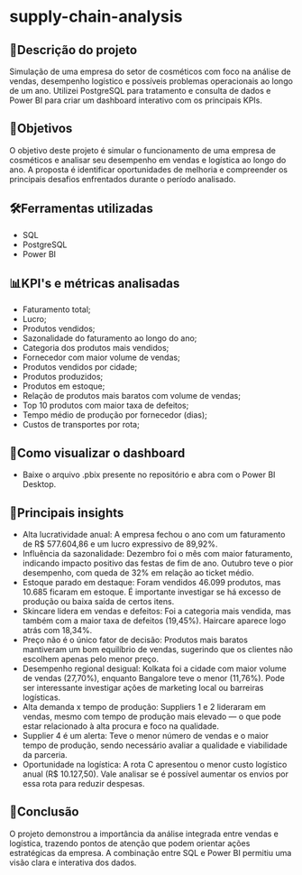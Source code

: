# supply-chain-analysis

## 📝Descrição do projeto
Simulação de uma empresa do setor de cosméticos com foco na análise de vendas, desempenho logístico e possíveis problemas operacionais ao longo de um ano. Utilizei PostgreSQL para tratamento e consulta de dados e Power BI para criar um dashboard interativo com os principais KPIs.

## 🎯Objetivos
O objetivo deste projeto é simular o funcionamento de uma empresa de cosméticos e analisar seu desempenho em vendas e logística ao longo do ano. A proposta é identificar oportunidades de melhoria e compreender os principais desafios enfrentados durante o período analisado.

## 🛠️Ferramentas utilizadas
- SQL
- PostgreSQL
- Power BI

## 📊KPI's e métricas analisadas
- Faturamento total;
- Lucro;
- Produtos vendidos;
- Sazonalidade do faturamento ao longo do ano;
- Categoria dos produtos mais vendidos;
- Fornecedor com maior volume de vendas;
- Produtos vendidos por cidade;
- Produtos produzidos;
- Produtos em estoque;
- Relação de produtos mais baratos com volume de vendas;
- Top 10 produtos com maior taxa de defeitos;
- Tempo médio de produção por fornecedor (dias);
- Custos de transportes por rota;

## 📂Como visualizar o dashboard
- Baixe o arquivo .pbix presente no repositório e abra com o Power BI Desktop.

## 🧠Principais insights
- Alta lucratividade anual: A empresa fechou o ano com um faturamento de R$ 577.604,86 e um lucro expressivo de 89,92%.
- Influência da sazonalidade: Dezembro foi o mês com maior faturamento, indicando impacto positivo das festas de fim de ano. Outubro teve o pior desempenho, com queda de 32% em relação ao ticket médio.
- Estoque parado em destaque: Foram vendidos 46.099 produtos, mas 10.685 ficaram em estoque. É importante investigar se há excesso de produção ou baixa saída de certos itens.
- Skincare lidera em vendas e defeitos: Foi a categoria mais vendida, mas também com a maior taxa de defeitos (19,45%). Haircare aparece logo atrás com 18,34%.
- Preço não é o único fator de decisão: Produtos mais baratos mantiveram um bom equilíbrio de vendas, sugerindo que os clientes não escolhem apenas pelo menor preço.
- Desempenho regional desigual: Kolkata foi a cidade com maior volume de vendas (27,70%), enquanto Bangalore teve o menor (11,76%). Pode ser interessante investigar ações de marketing local ou barreiras logísticas.
- Alta demanda x tempo de produção: Suppliers 1 e 2 lideraram em vendas, mesmo com tempo de produção mais elevado — o que pode estar relacionado à alta procura e foco na qualidade.
- Supplier 4 é um alerta: Teve o menor número de vendas e o maior tempo de produção, sendo necessário avaliar a qualidade e viabilidade da parceria.
- Oportunidade na logística: A rota C apresentou o menor custo logístico anual (R$ 10.127,50). Vale analisar se é possível aumentar os envios por essa rota para reduzir despesas.

## 📌Conclusão
O projeto demonstrou a importância da análise integrada entre vendas e logística, trazendo pontos de atenção que podem orientar ações estratégicas da empresa. A combinação entre SQL e Power BI permitiu uma visão clara e interativa dos dados.

